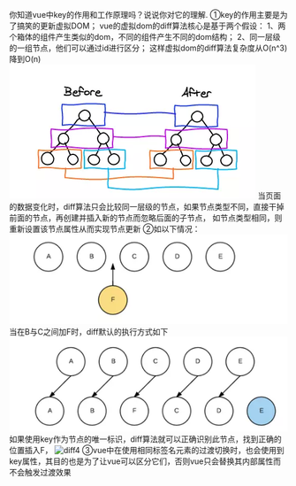 你知道vue中key的作用和工作原理吗？说说你对它的理解.
①key的作用主要是为了搞笑的更新虚拟DOM；
 vue的虚拟dom的diff算法核心是基于两个假设：
 1、两个箱体的组件产生类似的dom，不同的组件产生不同的dom结构；
 2、同一层级的一组节点，他们可以通过id进行区分；
 这样虚拟dom的diff算法复杂度从O(n^3)降到O(n)
![diff图片](https://github.com/yexiaolong-do/vue-questions/blob/master/img/diff1.png)
当页面的数据变化时，diff算法只会比较同一层级的节点，如果节点类型不同，直接干掉前面的节点，再创建并插入新的节点而忽略后面的子节点，
如节点类型相同，则重新设置该节点属性从而实现节点更新
②如以下情况：
![diff2](https://github.com/yexiaolong-do/vue-questions/blob/master/img/diff2.png)
当在B与C之间加F时，diff默认的执行方式如下
![diff3](https://github.com/yexiaolong-do/vue-questions/blob/master/img/diff3.png)
如果使用key作为节点的唯一标识，diff算法就可以正确识别此节点，找到正确的位置插入F，
![diff4](hhttps://github.com/yexiaolong-do/vue-questions/blob/master/img/diff4.png)
③vue中在使用相同标签名元素的过渡切换时，也会使用到key属性，其目的也是为了让vue可以区分它们，否则vue只会替换其内部属性而不会触发过渡效果
